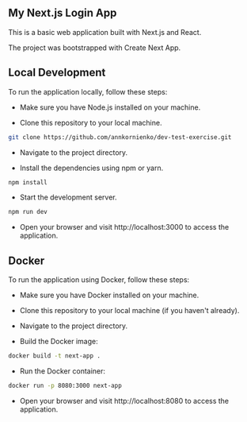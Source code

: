 ## My Next.js Login App
This is a basic web application built with Next.js and React.

The project was bootstrapped with Create Next App.

## Local Development
To run the application locally, follow these steps:

- Make sure you have Node.js installed on your machine.

- Clone this repository to your local machine.

```bash
git clone https://github.com/annkornienko/dev-test-exercise.git
```

- Navigate to the project directory.

- Install the dependencies using npm or yarn.

```bash
npm install
```

- Start the development server.

```bash
npm run dev
```

- Open your browser and visit http://localhost:3000 to access the application.

## Docker
To run the application using Docker, follow these steps:

- Make sure you have Docker installed on your machine.

- Clone this repository to your local machine (if you haven't already).

- Navigate to the project directory.

- Build the Docker image:

```bash
docker build -t next-app .
```

- Run the Docker container:

```bash
docker run -p 8080:3000 next-app
```
- Open your browser and visit http://localhost:8080 to access the application.
